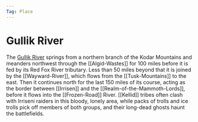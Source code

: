 ```yaml
---
Tag: Place
---
```

# Gullik River
The [Gullik River](https://pathfinderwiki.com/wiki/Gullik_River) springs from a northern branch of the Kodar Mountains and meanders northwest through the [[Algid-Wastes]] for 100 miles before it is fed by its Red Fox River tributary. Less than 50 miles beyond that it is joined by the [[Wayward-River]], which flows from the [[Tusk-Mountains]] to the east. Then it continues north for the last 150 miles of its course, acting as the border between [[Irrisen]] and the [[Realm-of-the-Mammoth-Lords]], before it flows into the [[Frozen-Road]] River. [[Kellid]] tribes often clash with Irriseni raiders in this bloody, lonely area, while packs of trolls and ice trolls pick off members of both groups, and their long-dead ghosts haunt the battlefields. 